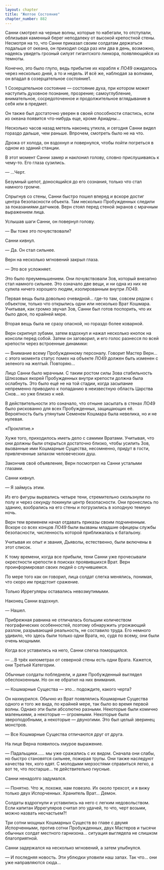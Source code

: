 ```yaml
---
layout: chapter
title: "Желтое Состояние"
chapter_number: 882
---
```


Санни смотрел на черные волны, которые то набегали, то отступали, облизывая каменный берег неподалеку от высокой крепостной стены. Несмотря на то, что Санни приказал своим солдатам держаться подальше от океана, он приходил сюда раз или два в день, возможно, надеясь увидеть грозный силуэт гигантского линкора, появляющийся из темноты.

Конечно, это было глупо, ведь прибытие их корабля к ЛО49 ожидалось через несколько дней, а то и недель. И всё же, наблюдая за волнами, он впадал в созерцательное состояние1.

1 Созерцательное состояние — состояние духа, при котором может наступить духовное познание, прозрение; самоуглубление, внимательное, сосредоточенное и продолжительное вглядывание в себя или в предмет.

Он также был достаточно уверен в своей способности спастись, если из океана появится что-нибудь еще, кроме Ариадны...

Несколько часов назад метель наконец утихла, и сегодня Санни видел гораздо дальше, чем раньше. Впрочем, смотреть было не на что.

Дрожа от холода, он вздохнул и повернулся, чтобы пойти погреться в одном из зданий станции.

В этот момент Санни замер и наклонил голову, словно прислушиваясь к чему-то. Его глаза сузились.

— ...Черт.

Безумный шепот, доносящийся до его сознания, только что стал намного громче.

Спрыгнув со стены, Санни быстро пошел вперед и вскоре достиг центра безопасности объекта. Там несколько Пробужденных следили за показаниями датчиков. Верн стоял перед стеной экранов с мрачным выражением лица.

Услышав шаги Санни, он повернул голову.

— Вы тоже это почувствовали?

Санни кивнул.

— Да. Он стал сильнее.

Верн на несколько мгновений закрыл глаза.

— Это все усложняет.

Это было преуменьшением. Они почувствовали Зов, который внезапно стал намного сильнее. Это означало две вещи, и ни одна из них не сулила ничего хорошего людям, изолированным внутри ЛО49.

Первая вещь была довольно очевидной... где-то там, совсем рядом с объектом, только что открылись одни или несколько Врат Кошмара. Учитывая, как громко звучал Зов, Санни был готов поспорить, что их было двое, по крайней мере.

Вторая вещь была не сразу опасной, но гораздо более коварной.

Верн скрипнул зубами, затем вздохнул и нажал несколько кнопок на консоли перед собой. Затем он заговорил, и его голос разнесся по всей крепости через встроенные динамики:

— Внимание всему Пробужденному персоналу. Говорит Мастер Верн... с этого момента статус помех на объекте ЛО49 должен быть изменен с зеленого на желтый. Повторяю...

Лицо Санни было мрачным. С таким ростом силы Зова стабильность Шлюзовых якорей Пробужденных внутри крепости должна была ослабнуть. Это было ещё не на той стадии, когда засыпание непременно приводило к попаданию в неизвестную область Царства Снов... но уже близко к ней.

В действительности это означало, что отныне засыпать в стенах ЛО49 было рискованно для всех Пробужденных, защищающих её. Вероятность быть утянутым Семенем Кошмара была невелика, но и не нулевая.

«Проклятие.»

Хуже того, приходилось иметь дело с самими Вратами. Учитывая, что они должны были открыться достаточно близко, чтобы усилить Зов, вызванные ими Кошмарные Существа, несомненно, придут в гости, привлеченные запахом человеческих душ.

Закончив своё объявление, Верн посмотрел на Санни усталыми глазами.

Санни кивнул.

— Я займусь этим.

Из его фигуры вырвались четыре тени, стремительно скользнули по полу и через секунду покинули центр безопасности. Они пронеслись по зданию, взобрались на его стены и погрузились в холодную темную ночь.

Верн тем временем начал отдавать приказы своим подчиненным. Вскоре со всех концов ЛО49 были вызваны младшие офицеры службы безопасности, численность которой приближалась к батальону.

Учитывая их опыт и звания, Дьяволы, естественно, были включены в этот список.

К тому времени, когда все прибыли, тени Санни уже прочесывали окрестности крепости в поисках проявившихся Врат. Верн проинформировал своих людей о случившемся.

По мере того как он говорил, лица солдат слегка менялись, понимая, что скоро им предстоит сражение.

Только Иррегуляры оставались невозмутимыми.

Наконец Санни вздохнул.

— Нашел.

Прибрежная равнина не отличалась большим количеством географических особенностей, поэтому обнаружить угрожающий разлом, разрывающий реальность, не составило труда. Его немного удивило, что здесь были только одни Врата, но, судя по всему, они были очень мощными.

Когда все уставились на него, Санни слегка поморщился.

— ...В трёх километрах от северной стены есть одни Врата. Кажется, они Третьей Категории.

Обычные солдаты побледнели, и даже Пробужденный выглядел обеспокоенным. Но он не обратил на них внимания.

— Кошмарные Существа — это... подождите, какого черта?

Он нахмурился. Обычно из Врат появлялись Кошмарные Существа одного и того же вида, по крайней мере, так было во время первой волны. Однако эти были абсолютно разными. Некоторые были комично маленькими, а некоторые — огромными. Некоторые были звероподобными, а некоторые — двуногими. Это был целый зверинец монстров.

— Все Кошмарные Существа отличаются друг от друга.

На лице Верна появилось хмурое выражение.

— Падальщики...... мы уже сражались с их видом. Сначала они слабы, но быстро становятся сильнее, пожирая трупы. Они также наследуют качества тех, кого едят. С молодыми мерзостями справиться легко, а вот те, что постарше... те действительно гнусные.

Санни ненадолго задумался.

— Понятно. Что ж, похоже, нам повезло. Их около трехсот, и я вижу только двух Испорченных. Хранитель Врат... Демон.

Солдаты вздрогнули и уставились на него с легким недовольством. Если капитан Иррегуляров считал это удачей, то что, черт возьми, можно назвать несчастьем?!

Три сотни мощных Кошмарных Существ во главе с двумя Испорченными, против сотни Пробужденных, двух Мастеров и тысячи обычных солдат местного гарнизона... ситуация выглядела не слишком благоприятной.

Санни задержался на несколько мгновений, а затем улыбнулся.

— И последняя новость. Эти ублюдки уловили наш запах. Так что... они уже направляются сюда...